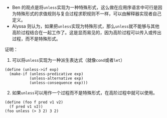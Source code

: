 - Ben 的观点是将`unless`实现为一种特殊形式，这么做在应用序语言中可行是因为特殊形式的求值规则与复合过程求职规则不一样，可以由解释器实现者自己定义。
- Alyssa 则认为，如果把`unless`实现为特殊形式，那么`unless`就不能够与其他高阶过程结合在一起工作了。这是显而易见的，因为高阶过程可以传入或传出过程，而不是特殊形式。


证明：

1. 可以将`unless`实现为一种派生表达式（就像`cond`或者`let`）
```
(define (unless->if exp)
  (make-if (unless-predicative exp)
           (unless-alternative exp)        
           (unless-consequence exp)))
```

2. 如果`unless`可以用作一个过程而不是特殊形式，在高阶过程中就可以使用。

```
(define (foo f pred v1 v2)
  (f pred v1 v2))
(foo unless (> 3 2) 3 2)
```
